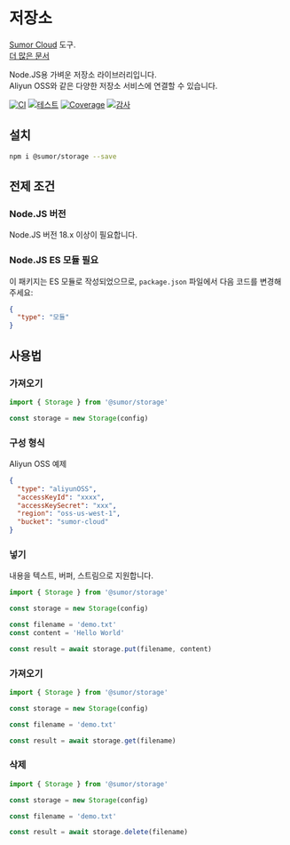 # 저장소

[Sumor Cloud](https://sumor.cloud) 도구.  
[더 많은 문서](https://sumor.cloud/storage)

Node.JS용 가벼운 저장소 라이브러리입니다.  
Aliyun OSS와 같은 다양한 저장소 서비스에 연결할 수 있습니다.

[![CI](https://github.com/sumor-cloud/storage/actions/workflows/ci.yml/badge.svg)](https://github.com/sumor-cloud/storage/actions/workflows/ci.yml)
[![테스트](https://github.com/sumor-cloud/storage/actions/workflows/ut.yml/badge.svg)](https://github.com/sumor-cloud/storage/actions/workflows/ut.yml)
[![Coverage](https://github.com/sumor-cloud/storage/actions/workflows/coverage.yml/badge.svg)](https://github.com/sumor-cloud/storage/actions/workflows/coverage.yml)
[![감사](https://github.com/sumor-cloud/storage/actions/workflows/audit.yml/badge.svg)](https://github.com/sumor-cloud/storage/actions/workflows/audit.yml)

## 설치

```bash
npm i @sumor/storage --save
```

## 전제 조건

### Node.JS 버전

Node.JS 버전 18.x 이상이 필요합니다.

### Node.JS ES 모듈 필요

이 패키지는 ES 모듈로 작성되었으므로,
`package.json` 파일에서 다음 코드를 변경해 주세요:

```json
{
  "type": "모듈"
}
```

## 사용법

### 가져오기

```js
import { Storage } from '@sumor/storage'

const storage = new Storage(config)
```

### 구성 형식

Aliyun OSS 예제

```json
{
  "type": "aliyunOSS",
  "accessKeyId": "xxxx",
  "accessKeySecret": "xxx",
  "region": "oss-us-west-1",
  "bucket": "sumor-cloud"
}
```

### 넣기

내용을 텍스트, 버퍼, 스트림으로 지원합니다.

```js
import { Storage } from '@sumor/storage'

const storage = new Storage(config)

const filename = 'demo.txt'
const content = 'Hello World'

const result = await storage.put(filename, content)
```

### 가져오기

```js
import { Storage } from '@sumor/storage'

const storage = new Storage(config)

const filename = 'demo.txt'

const result = await storage.get(filename)
```

### 삭제

```js
import { Storage } from '@sumor/storage'

const storage = new Storage(config)

const filename = 'demo.txt'

const result = await storage.delete(filename)
```
